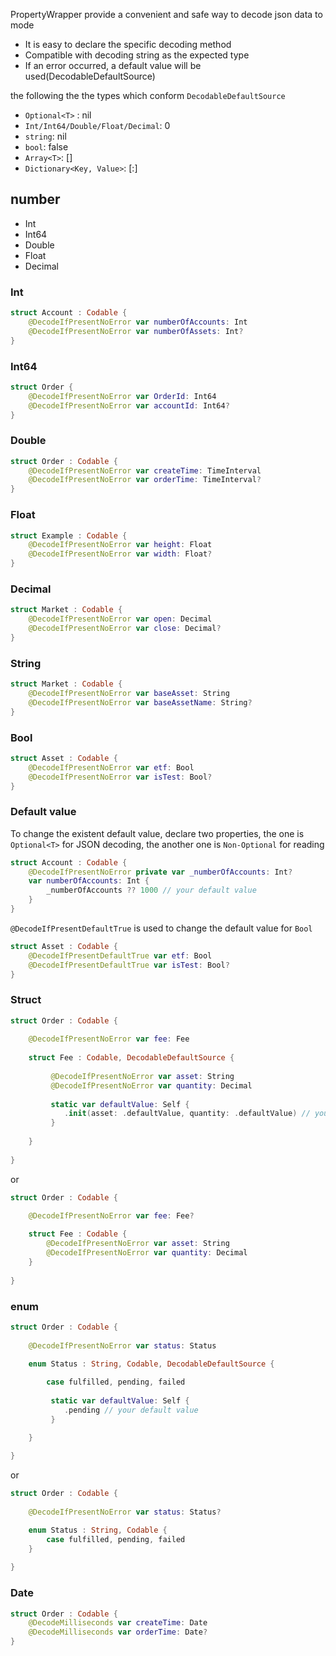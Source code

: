 PropertyWrapper provide a convenient and safe way to decode json data to mode

- It is easy to declare the specific decoding method
- Compatible with decoding string as the expected type 
- If an error occurred, a default value will be used(DecodableDefaultSource)

the following the the types which conform `DecodableDefaultSource`
- `Optional<T>` : nil
- `Int/Int64/Double/Float/Decimal`: 0
- `string`: nil
- `bool`: false
- `Array<T>`: []
- `Dictionary<Key, Value>`: [:]

## number
- Int
- Int64
- Double
- Float
- Decimal

### Int 

```swift
struct Account : Codable {
    @DecodeIfPresentNoError var numberOfAccounts: Int
    @DecodeIfPresentNoError var numberOfAssets: Int?
}
```

### Int64

```swift
struct Order {
    @DecodeIfPresentNoError var OrderId: Int64
    @DecodeIfPresentNoError var accountId: Int64?
}
```

### Double 
```swift
struct Order : Codable {
    @DecodeIfPresentNoError var createTime: TimeInterval
    @DecodeIfPresentNoError var orderTime: TimeInterval?
}
```

### Float

```swift
struct Example : Codable {
    @DecodeIfPresentNoError var height: Float
    @DecodeIfPresentNoError var width: Float?
}
```

### Decimal

```swift
struct Market : Codable {
    @DecodeIfPresentNoError var open: Decimal
    @DecodeIfPresentNoError var close: Decimal?
}
```

### String

```swift
struct Market : Codable {
    @DecodeIfPresentNoError var baseAsset: String
    @DecodeIfPresentNoError var baseAssetName: String?
}
```

### Bool

```swift
struct Asset : Codable {
    @DecodeIfPresentNoError var etf: Bool
    @DecodeIfPresentNoError var isTest: Bool?
}
```

### Default value

To change the existent default value, declare two properties, the one is `Optional<T>` for JSON decoding, the another one is `Non-Optional` for reading

```swift
struct Account : Codable {
    @DecodeIfPresentNoError private var _numberOfAccounts: Int?
    var numberOfAccounts: Int {
        _numberOfAccounts ?? 1000 // your default value
    }
}
```

`@DecodeIfPresentDefaultTrue` is used to change the default value for `Bool`

```swift
struct Asset : Codable {
    @DecodeIfPresentDefaultTrue var etf: Bool
    @DecodeIfPresentDefaultTrue var isTest: Bool?
}
```

### Struct

```swift
struct Order : Codable {
    
    @DecodeIfPresentNoError var fee: Fee
    
    struct Fee : Codable, DecodableDefaultSource {
         
         @DecodeIfPresentNoError var asset: String
         @DecodeIfPresentNoError var quantity: Decimal
         
         static var defaultValue: Self { 
            .init(asset: .defaultValue, quantity: .defaultValue) // your default value
         }
         
    }
    
}
```

or 

```swift
struct Order : Codable {
    
    @DecodeIfPresentNoError var fee: Fee?

    struct Fee : Codable {
        @DecodeIfPresentNoError var asset: String
        @DecodeIfPresentNoError var quantity: Decimal
    }
    
}
```

### enum

```swift
struct Order : Codable {
    
    @DecodeIfPresentNoError var status: Status

    enum Status : String, Codable, DecodableDefaultSource {
            
        case fulfilled, pending, failed
         
         static var defaultValue: Self { 
            .pending // your default value
         }

    }
    
}
```

or 

```swift
struct Order : Codable {
    
    @DecodeIfPresentNoError var status: Status?

    enum Status : String, Codable {
        case fulfilled, pending, failed
    }
    
}
```

### Date

```swift
struct Order : Codable {
    @DecodeMilliseconds var createTime: Date
    @DecodeMilliseconds var orderTime: Date?
}
```

